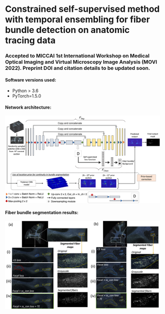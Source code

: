 # Constrained self-supervised method with temporal ensembling for fiber bundle detection on anatomic tracing data

### Accepted to MICCAI 1st International Workshop on Medical Optical Imaging and Virtual Microscopy Image Analysis (MOVI 2022). Preprint DOI and citation details to be updated soon.

#### Software versions used:
- Python > 3.6
- PyTorch=1.5.0

#### Network architecture:
<img
src="images/fig2.png"
alt="Network architecture used for fiber segmentation."
/>


#### Fiber bundle segmentation results:
<img
src="images/fig4_super_comp.jpg"
alt="Two sample results of the ablation study, with the profile of fibers within detected bundles."
/>


